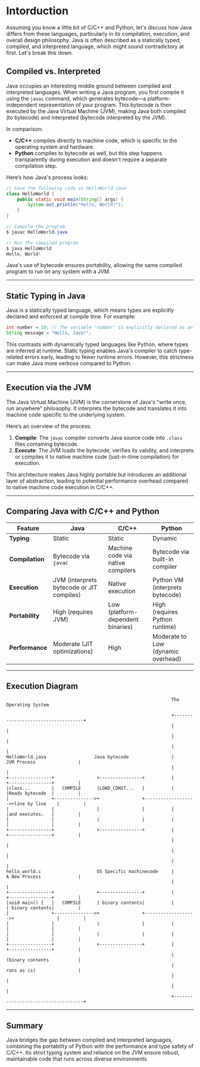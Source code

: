 # Intorduction

Assuming you know a little bit of C/C++ and Python, let's discuss how Java differs from these languages, particularly in its compilation, execution, and overall design philosophy. Java is often described as a statically typed, compiled, and interpreted language, which might sound contradictory at first. Let's break this down.

## Compiled vs. Interpreted

Java occupies an interesting middle ground between compiled and interpreted languages. When writing a Java program, you first compile it using the `javac` command, which generates bytecode—a platform-independent representation of your program. This bytecode is then executed by the Java Virtual Machine (JVM), making Java both compiled (to bytecode) and interpreted (bytecode interpreted by the JVM).

In comparison:
- **C/C++** compiles directly to machine code, which is specific to the operating system and hardware.
- **Python** compiles to bytecode as well, but this step happens transparently during execution and doesn't require a separate compilation step.

Here’s how Java's process looks:

```java
// Save the following code as HelloWorld.java
class HelloWorld {
    public static void main(String[] args) {
        System.out.println("Hello, World!");
    }
}

// Compile the program
$ javac HelloWorld.java

// Run the compiled program
$ java HelloWorld
Hello, World!
```

Java's use of bytecode ensures portability, allowing the same compiled program to run on any system with a JVM.

---

## Static Typing in Java

Java is a statically typed language, which means types are explicitly declared and enforced at compile time. For example:

```java
int number = 10; // The variable 'number' is explicitly declared as an integer
String message = "Hello, Java!";
```

This contrasts with dynamically typed languages like Python, where types are inferred at runtime. Static typing enables Java's compiler to catch type-related errors early, leading to fewer runtime errors. However, this strictness can make Java more verbose compared to Python.

---

## Execution via the JVM

The Java Virtual Machine (JVM) is the cornerstone of Java's "write once, run anywhere" philosophy. It interprets the bytecode and translates it into machine code specific to the underlying system.

Here’s an overview of the process:
1. **Compile**: The `javac` compiler converts Java source code into `.class` files containing bytecode.
2. **Execute**: The JVM loads the bytecode, verifies its validity, and interprets or compiles it to native machine code (just-in-time compilation) for execution.

This architecture makes Java highly portable but introduces an additional layer of abstraction, leading to potential performance overhead compared to native machine code execution in C/C++.

---

## Comparing Java with C/C++ and Python

| Feature             | Java                                    | C/C++                           | Python                             |
|---------------------|-----------------------------------------|----------------------------------|------------------------------------|
| **Typing**          | Static                                 | Static                          | Dynamic                           |
| **Compilation**     | Bytecode via `javac`                   | Machine code via native compilers | Bytecode via built-in compiler    |
| **Execution**       | JVM (interprets bytecode or JIT compiles) | Native execution                | Python VM (interprets bytecode)   |
| **Portability**     | High (requires JVM)                    | Low (platform-dependent binaries) | High (requires Python runtime)    |
| **Performance**     | Moderate (JIT optimizations)           | High                            | Moderate to Low (dynamic overhead) |

---

## Execution Diagram

```plaintext
                                                              The Operating System

                                                              +------------------------------------+
                                                              |                                    |
                                                              |                                    |
                                                              |                                    |
HelloWorld.java                  Java bytecode                |         JVM Process                |
                                                              |                                    |
+----------------+                +----------------+          |         +----------------+         |
|class...        |   COMPILE      |LOAD_CONST...   |          |         |Reads bytecode  |         |
|                +--------------->+                +------------------->+line by line    |         |
|                |                |                |          |         |and executes.   |         |
|                |                |                |          |         |                |         |
+----------------+                +----------------+          |         +----------------+         |
                                                              |                                    |
                                                              |                                    |
                                                              |                                    |
hello_world.c                     OS Specific machinecode     |         A New Process              |
                                                              |                                    |
+----------------+                +----------------+          |         +----------------+         |
|void main() {   |   COMPILE      | binary contents|          |         | binary contents|         |
|                +--------------->+                +------------------->+                |         |
|                |                |                |          |         |                |         |
|                |                |                |          |         |                |         |
+----------------+                +----------------+          |         +----------------+         |
                                                              |         (binary contents           |
                                                              |         runs as is)                |
                                                              |                                    |
                                                              |                                    |
                                                              +------------------------------------+
```

---

## Summary

Java bridges the gap between compiled and interpreted languages, combining the portability of Python with the performance and type safety of C/C++. Its strict typing system and reliance on the JVM ensure robust, maintainable code that runs across diverse environments.